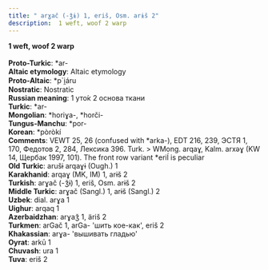 ```yaml
---
title: " arɣač (-ǯɨ) 1, eriš, Osm. arɨš 2"
description:  1 weft, woof 2 warp
---
```

<p data-pagefind-weight="0.5">
<strong> 1 weft, woof 2 warp</strong><br><br>
<strong>Proto-Turkic</strong>:  *ar-<br>
<strong>Altaic etymology</strong>:  Altaic etymology<br>
<strong> Proto-Altaic</strong>:  *p`i̯áru<br>
<strong>Nostratic</strong>:  Nostratic<br>
<strong>Russian meaning</strong>:  1 уто́к 2 основа ткани<br>
<strong>Turkic</strong>:  *ar-<br>
<strong>Mongolian</strong>:  *horiɣa-, *horči-<br>
<strong>Tungus-Manchu</strong>:  *por-<br>
<strong>Korean</strong>:  *pòròkí<br>
<strong>Comments</strong>:  VEWT 25, 26 (confused with *arka-), EDT 216, 239, ЭСТЯ 1, 170, Федотов 2, 284, Лексика 396. Turk. > WMong. arqaɣ, Kalm. arxǝɣ (KW 14, Щербак 1997, 101). The front row variant *eriĺ is peculiar<br>
<strong>Old Turkic</strong>:  arušɨ arqaɣɨ (Ough.) 1<br>
<strong>Karakhanid</strong>:  arqaɣ (MK, IM) 1, arɨš 2<br>
<strong>Turkish</strong>:  arɣač (-ǯɨ) 1, eriš, Osm. arɨš 2<br>
<strong>Middle Turkic</strong>:  arɣač (Sangl.) 1, arɨš (Sangl.) 2<br>
<strong>Uzbek</strong>:  dial. arɣa 1<br>
<strong>Uighur</strong>:  arqaq 1<br>
<strong>Azerbaidzhan</strong>:  arɣaǯ 1, äriš 2<br>
<strong>Turkmen</strong>:  arGač 1, arGa- 'шить кое-как', eriš 2<br>
<strong>Khakassian</strong>:  arɣa- 'вышивать гладью'<br>
<strong>Oyrat</strong>:  arkū 1<br>
<strong>Chuvash</strong>:  ura 1<br>
<strong>Tuva</strong>:  eriš 2<br>

</p>
